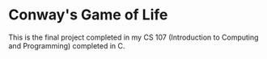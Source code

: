 # Conway's Game of Life

This is the final project completed in my CS 107 (Introduction to Computing and Programming) completed in C.
